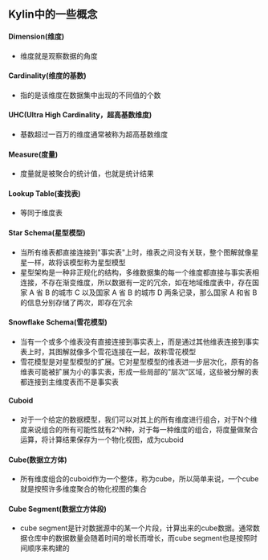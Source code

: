 ## Kylin中的一些概念

#### Dimension(维度)
- 维度就是观察数据的角度

#### Cardinality(维度的基数)
- 指的是该维度在数据集中出现的不同值的个数

#### UHC(Ultra High Cardinality，超高基数维度)
- 基数超过一百万的维度通常被称为超高基数维度

#### Measure(度量)
- 度量就是被聚合的统计值，也就是统计结果

#### Lookup Table(查找表)
- 等同于维度表

#### Star Schema(星型模型)
- 当所有维表都直接连接到"事实表"上时，维表之间没有关联，整个图解就像星星一样，故将该模型称为星型模型
- 星型架构是一种非正规化的结构，多维数据集的每一个维度都直接与事实表相连接，不存在渐变维度，所以数据有一定的冗余，如在地域维度表中，存在国家 A 省 B 的城市 C 以及国家 A 省 B 的城市 D 两条记录，那么国家 A 和省 B 的信息分别存储了两次，即存在冗余

#### Snowflake Schema(雪花模型)
- 当有一个或多个维表没有直接连接到事实表上，而是通过其他维表连接到事实表上时，其图解就像多个雪花连接在一起，故称雪花模型
- 雪花模型是对星型模型的扩展。它对星型模型的维表进一步层次化，原有的各维表可能被扩展为小的事实表，形成一些局部的"层次"区域，这些被分解的表都连接到主维度表而不是事实表

#### Cuboid
- 对于一个给定的数据模型，我们可以对其上的所有维度进行组合，对于N个维度来说组合的所有可能性就有2^N种，对于每一种维度的组合，将度量做聚合运算，将计算结果保存为一个物化视图，成为cuboid

#### Cube(数据立方体)
- 所有维度组合的cuboid作为一个整体，称为cube，所以简单来说，一个cube就是按照许多维度聚合的物化视图的集合


#### Cube Segment(数据立方体段)
- cube segment是针对数据源中的某一个片段，计算出来的cube数据。通常数据仓库中的数据数量会随着时间的增长而增长，而cube segment也是按照时间顺序来构建的
